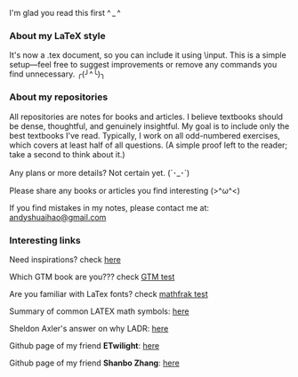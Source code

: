 I'm glad you read this first ^ _ ^ 

<h3>About my LaTeX style</h3>

It's now a .tex document, so you can include it using \input. This is a simple setup—feel free to suggest improvements or remove any commands you find unnecessary. ╭(╯^╰)╮

<h3>About my repositories</h3>

All repositories are notes for books and articles. I believe textbooks should be dense, thoughtful, and genuinely insightful. My goal is to include only the best textbooks I've read. Typically, I work on all odd-numbered exercises, which covers at least half of all questions. (A simple proof left to the reader; take a second to think about it.)

Any plans or more details? Not certain yet. (´･_･`)

Please share any books or articles you find interesting (>^ω^<)

If you find mistakes in my notes, please contact me at: andyshuaihao@gmail.com

<h3>Interesting links</h3>

Need inspirations? check [here](https://www.theproofistrivial.com/)

Which GTM book are you??? check [GTM test](https://math.jhu.edu/~savitt/GTM.html)

Are you familiar with LaTex fonts? check [mathfrak test](https://cims.nyu.edu/~tjl8195/quiz/frak.html)

Summary of common LATEX math symbols: [here](https://www.cmor-faculty.rice.edu/~heinken/latex/symbols.pdf)

Sheldon Axler's answer on why LADR: [here](https://www.reddit.com/r/math/comments/15ahoci/why_does_sheldon_axler_hate_determinants/)

Github page of my friend **ETwilight**: [here](https://github.com/ETwilight)

Github page of my friend **Shanbo Zhang**: [here](https://github.com/EscapistArcadia)